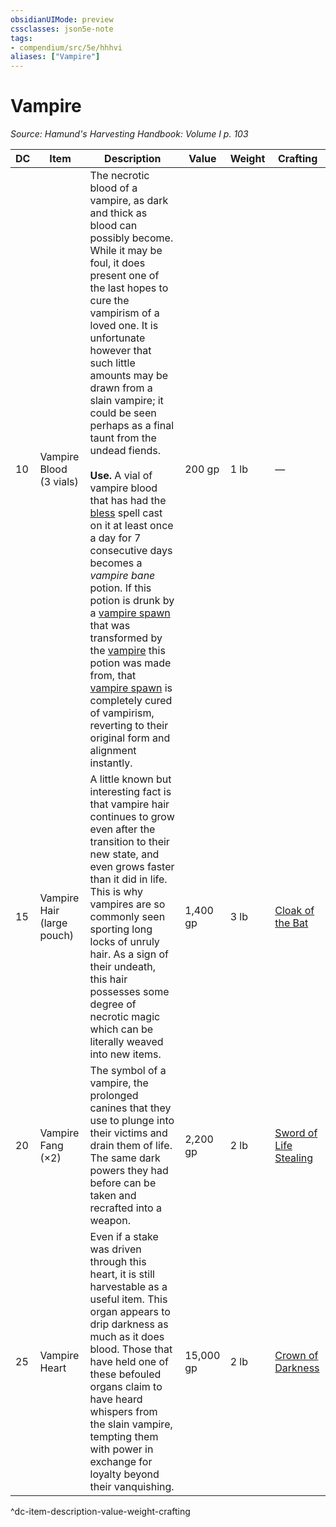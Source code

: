 ```yaml
---
obsidianUIMode: preview
cssclasses: json5e-note
tags:
- compendium/src/5e/hhhvi
aliases: ["Vampire"]
---
```

# Vampire
*Source: Hamund's Harvesting Handbook: Volume I p. 103* 

| DC | Item | Description | Value | Weight | Crafting |
|----|------|-------------|-------|--------|----------|
| 10 | Vampire Blood (3 vials) | The necrotic blood of a vampire, as dark and thick as blood can possibly become. While it may be foul, it does present one of the last hopes to cure the vampirism of a loved one. It is unfortunate however that such little amounts may be drawn from a slain vampire; it could be seen perhaps as a final taunt from the undead fiends.<br /><br />**Use.** A vial of vampire blood that has had the [bless](compendium/spells/bless.md) spell cast on it at least once a day for 7 consecutive days becomes a *vampire bane* potion. If this potion is drunk by a [vampire spawn](compendium/bestiary/undead/vampire-spawn.md) that was transformed by the [vampire](compendium/bestiary/undead/vampire.md) this potion was made from, that [vampire spawn](compendium/bestiary/undead/vampire-spawn.md) is completely cured of vampirism, reverting to their original form and alignment instantly. | 200 gp | 1 lb | — |
| 15 | Vampire Hair (large pouch) | A little known but interesting fact is that vampire hair continues to grow even after the transition to their new state, and even grows faster than it did in life. This is why vampires are so commonly seen sporting long locks of unruly hair. As a sign of their undeath, this hair possesses some degree of necrotic magic which can be literally weaved into new items. | 1,400 gp | 3 lb | [Cloak of the Bat](compendium/items/cloak-of-the-bat.md) |
| 20 | Vampire Fang (×2) | The symbol of a vampire, the prolonged canines that they use to plunge into their victims and drain them of life. The same dark powers they had before can be taken and recrafted into a weapon. | 2,200 gp | 2 lb | [Sword of Life Stealing](compendium/items/sword-of-life-stealing.md) |
| 25 | Vampire Heart | Even if a stake was driven through this heart, it is still harvestable as a useful item. This organ appears to drip darkness as much as it does blood. Those that have held one of these befouled organs claim to have heard whispers from the slain vampire, tempting them with power in exchange for loyalty beyond their vanquishing. | 15,000 gp | 2 lb | [Crown of Darkness](compendium/items/crown-of-darkness-hhhvi.md) |
^dc-item-description-value-weight-crafting